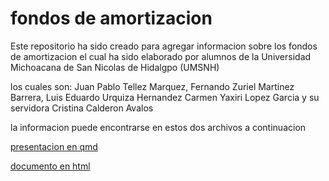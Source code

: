 # fondos de amortizacion
Este repositorio ha sido creado para agregar informacion sobre los fondos de amortizacion
el cual ha sido elaborado por alumnos de la Universidad Michoacana de San Nicolas de Hidalgpo (UMSNH) 

los cuales son:
Juan Pablo Tellez Marquez, Fernando Zuriel Martinez Barrera, Luis Eduardo Urquiza Hernandez Carmen Yaxiri Lopez Garcia y su servidora Cristina Calderon Avalos

la informacion puede encontrarse en estos dos archivos a continuacion

[presentacion en qmd](https://github.com/cris2740/fondos-de-amortizacion/blob/main/Presentacion_FondosDeAmortizacion.qmd)

[documento en html](https://github.com/cris2740/fondos-de-amortizacion/blob/main/Fondos_amortizacion.html)
